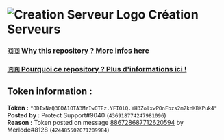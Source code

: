 # ![Creation Serveur Logo](https://i.imgur.com/XnmWmaA.png) Création Serveurs

### [🇬🇧 Why this repository ? More infos here](https://github.com/Creation-Serveurs/token-reset/blob/main/README.md)

### [🇫🇷 Pourquoi ce repository ? Plus d'informations ici !](https://github.com/Creation-Serveurs/token-reset/blob/main/FR_README.md)

## Token information :
**Token :** `"ODIxNzQ3ODA1OTA3MzIwOTEz.YFIOlQ.YH3ZolxwPOnFbzs2m2knKBKPuk4"`\
**Posted by :** Protect Support#9040 (`436918774247981096`)\
**Reason :** Token posted on message [886728687712620594](https://discord.com/channels/835179952500113459/835179953859461191/886728687712620594) by Merlode#8128 (`424485502071209984`)
